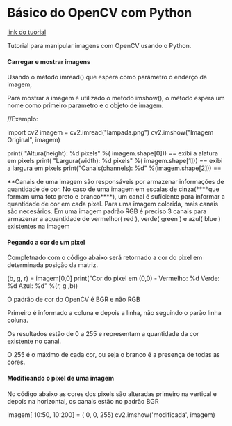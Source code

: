 <h1>Básico do OpenCV com Python</h1>
<a href="http://www.galirows.com.br/meublog/blog/basico-opencv-python-mostrar-imagem/">link do tuorial</a>
<p>Tutorial para manipular imagens com OpenCV usando o Python. </p>

<h4>Carregar e mostrar imagens</h4>
<p>Usando o método imread() que espera como parâmetro o enderço da imagem, </p>
<p>Para mostrar a imagem é utilizado o metodo imshow(), o método espera um nome como primeiro parametro e o objeto de imagem.</p>

//Exemplo:

import cv2
imagem = cv2.imread("lampada.png")
cv2.imshow("Imagem Original", imagem)

print( "Altura(height): %d pixels" %( imagem.shape[0])) == exibi a alatura em pixels
print( "Largura(width): %d pixels" %( imagem.shape[1])) == exibi a largura em pixels
print("Canais(channels): %d" %(imagem.shape[2])) == 

<p>**Canais de uma imagem são responsáveis por armazenar informações de quantidade de cor. No caso de uma imagem
em escalas de cinza(****que formam uma foto preto e branco****), um canal é suficiente para informar a quantidade de cor em cada pixel. Para uma imagem colorida, mais canais são necesários. Em uma imagem padrão RGB é preciso 3 canais para armazenar a aquantidade de vermelhor( red ), verde( green ) e azul( blue ) existentes na imagem</p>
 
 <h4>Pegando a cor de um pixel</h4>
<p>Completnado com o código abaixo será retornado a cor do pixel em determinada posição da matriz.</p>
(b, g, r) = imagem[0,0]
print("Cor do pixel em (0,0) - Vermelho: %d Verde: %d Azul: %d" %(r, g ,b))
<p>O padrão de cor do OpenCV é BGR e não RGB</p>
<p>Primeiro é informado a coluna e depois a linha, não seguindo o parão linha coluna.</p>
<p>Os resultados estão de 0 a 255 e representam a quantidade da cor existente no canal.</p>
<p>O 255 é o máximo de cada cor, ou seja o branco é a presença de todas as cores.</p>

<h4>Modificando o pixel de uma imagem</h4>
<p>No código abaixo as cores dos pixels são alteradas primeiro na vertical e depois na horizontal, os canais estão no padrão BGR</p>

imagem[ 10:50, 10:200] = ( 0, 0, 255)
cv2.imshow('modificada', imagem)


